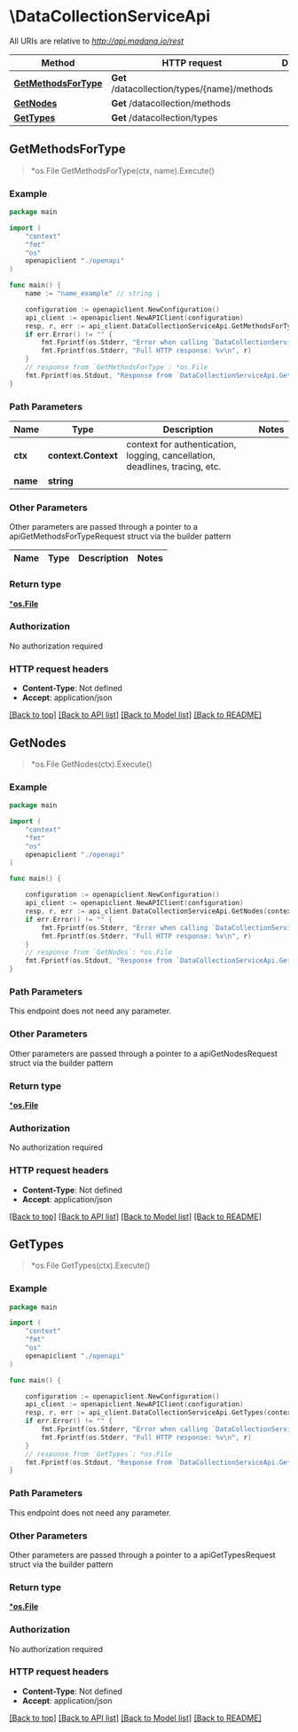 # \DataCollectionServiceApi

All URIs are relative to *http://api.madana.io/rest*

Method | HTTP request | Description
------------- | ------------- | -------------
[**GetMethodsForType**](DataCollectionServiceApi.md#GetMethodsForType) | **Get** /datacollection/types/{name}/methods | 
[**GetNodes**](DataCollectionServiceApi.md#GetNodes) | **Get** /datacollection/methods | 
[**GetTypes**](DataCollectionServiceApi.md#GetTypes) | **Get** /datacollection/types | 



## GetMethodsForType

> *os.File GetMethodsForType(ctx, name).Execute()



### Example

```go
package main

import (
    "context"
    "fmt"
    "os"
    openapiclient "./openapi"
)

func main() {
    name := "name_example" // string | 

    configuration := openapiclient.NewConfiguration()
    api_client := openapiclient.NewAPIClient(configuration)
    resp, r, err := api_client.DataCollectionServiceApi.GetMethodsForType(context.Background(), name).Execute()
    if err.Error() != "" {
        fmt.Fprintf(os.Stderr, "Error when calling `DataCollectionServiceApi.GetMethodsForType``: %v\n", err)
        fmt.Fprintf(os.Stderr, "Full HTTP response: %v\n", r)
    }
    // response from `GetMethodsForType`: *os.File
    fmt.Fprintf(os.Stdout, "Response from `DataCollectionServiceApi.GetMethodsForType`: %v\n", resp)
}
```

### Path Parameters


Name | Type | Description  | Notes
------------- | ------------- | ------------- | -------------
**ctx** | **context.Context** | context for authentication, logging, cancellation, deadlines, tracing, etc.
**name** | **string** |  | 

### Other Parameters

Other parameters are passed through a pointer to a apiGetMethodsForTypeRequest struct via the builder pattern


Name | Type | Description  | Notes
------------- | ------------- | ------------- | -------------


### Return type

[***os.File**](*os.File.md)

### Authorization

No authorization required

### HTTP request headers

- **Content-Type**: Not defined
- **Accept**: application/json

[[Back to top]](#) [[Back to API list]](../README.md#documentation-for-api-endpoints)
[[Back to Model list]](../README.md#documentation-for-models)
[[Back to README]](../README.md)


## GetNodes

> *os.File GetNodes(ctx).Execute()



### Example

```go
package main

import (
    "context"
    "fmt"
    "os"
    openapiclient "./openapi"
)

func main() {

    configuration := openapiclient.NewConfiguration()
    api_client := openapiclient.NewAPIClient(configuration)
    resp, r, err := api_client.DataCollectionServiceApi.GetNodes(context.Background()).Execute()
    if err.Error() != "" {
        fmt.Fprintf(os.Stderr, "Error when calling `DataCollectionServiceApi.GetNodes``: %v\n", err)
        fmt.Fprintf(os.Stderr, "Full HTTP response: %v\n", r)
    }
    // response from `GetNodes`: *os.File
    fmt.Fprintf(os.Stdout, "Response from `DataCollectionServiceApi.GetNodes`: %v\n", resp)
}
```

### Path Parameters

This endpoint does not need any parameter.

### Other Parameters

Other parameters are passed through a pointer to a apiGetNodesRequest struct via the builder pattern


### Return type

[***os.File**](*os.File.md)

### Authorization

No authorization required

### HTTP request headers

- **Content-Type**: Not defined
- **Accept**: application/json

[[Back to top]](#) [[Back to API list]](../README.md#documentation-for-api-endpoints)
[[Back to Model list]](../README.md#documentation-for-models)
[[Back to README]](../README.md)


## GetTypes

> *os.File GetTypes(ctx).Execute()



### Example

```go
package main

import (
    "context"
    "fmt"
    "os"
    openapiclient "./openapi"
)

func main() {

    configuration := openapiclient.NewConfiguration()
    api_client := openapiclient.NewAPIClient(configuration)
    resp, r, err := api_client.DataCollectionServiceApi.GetTypes(context.Background()).Execute()
    if err.Error() != "" {
        fmt.Fprintf(os.Stderr, "Error when calling `DataCollectionServiceApi.GetTypes``: %v\n", err)
        fmt.Fprintf(os.Stderr, "Full HTTP response: %v\n", r)
    }
    // response from `GetTypes`: *os.File
    fmt.Fprintf(os.Stdout, "Response from `DataCollectionServiceApi.GetTypes`: %v\n", resp)
}
```

### Path Parameters

This endpoint does not need any parameter.

### Other Parameters

Other parameters are passed through a pointer to a apiGetTypesRequest struct via the builder pattern


### Return type

[***os.File**](*os.File.md)

### Authorization

No authorization required

### HTTP request headers

- **Content-Type**: Not defined
- **Accept**: application/json

[[Back to top]](#) [[Back to API list]](../README.md#documentation-for-api-endpoints)
[[Back to Model list]](../README.md#documentation-for-models)
[[Back to README]](../README.md)

